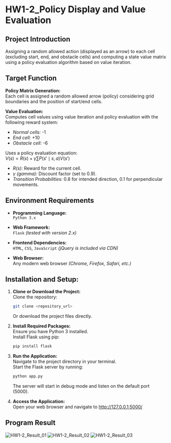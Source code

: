 # HW1-2_Policy Display and Value Evaluation

## Project Introduction
Assigning a random allowed action (displayed as an arrow) to each cell (excluding start, end, and obstacle cells) and computing a state value matrix using a policy evaluation algorithm based on value iteration.

## Target Function
**Policy Matrix Generation:**    
  Each cell is assigned a random allowed arrow (policy) considering grid boundaries and the position of start/end cells.    

**Value Evaluation:**     
  Computes cell values using value iteration and policy evaluation with the following reward system:    
  - *Normal cells:* -1
  - *End cell:* +10
  - *Obstacle cell:* -6

  Uses a policy evaluation equation:    
  $V(s) = R(s) + \gamma \sum P(s' \mid s,a) V(s')$    
  - *R(s):* Reward for the current cell.
  - *γ (gamma):* Discount factor (set to 0.9).
  - *Transition Probabilities:* 0.8 for intended direction, 0.1 for perpendicular movements.

## Environment Requirements
- **Programming Language:**    
`Python 3.x`    

- **Web Framework:**    
`Flask` *(tested with version 2.x)*    

- **Frontend Dependencies:**    
`HTML`, `CSS`, `JavaScript` *(jQuery is included via CDN)*    

- **Web Browser:**    
Any modern web browser *(Chrome, Firefox, Safari, etc.)*

## Installation and Setup:
1. **Clone or Download the Project:**    
   Clone the repository:    
   ```bash
   git clone <repository_url>
   ```
   Or download the project files directly.

2. **Install Required Packages:**    
   Ensure you have Python 3 installed.    
   Install Flask using pip:
   ```bash
   pip install flask
   ```

3. **Run the Application:**    
   Navigate to the project directory in your terminal.    
   Start the Flask server by running:
   ```python
   python app.py
   ```
   The server will start in debug mode and listen on the default port (5000).

4. **Access the Application:**    
   Open your web browser and navigate to http://127.0.0.1:5000/

## Program Result
![HW1-2_Result_01](https://github.com/user-attachments/assets/cab1517a-6f5c-4220-bb65-0f62d0675169)
![HW1-2_Result_02](https://github.com/user-attachments/assets/2120b270-7740-416a-8635-4d9453f935c6)
![HW1-2_Result_03](https://github.com/user-attachments/assets/3bb213d6-f9f5-479c-89a6-86253ca04af6)
